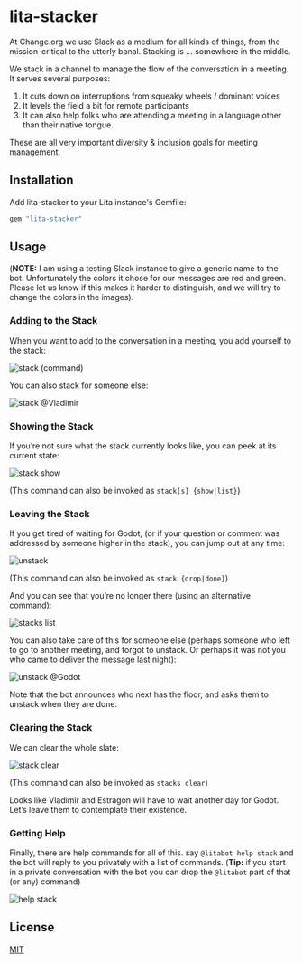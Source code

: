 # lita-stacker

At Change.org we use Slack as a medium for all kinds of things, from the
mission-critical to the utterly banal. Stacking is … somewhere in the middle.

We stack in a channel to manage the flow of the conversation in a meeting. It
serves several purposes:

1. It cuts down on interruptions from squeaky wheels / dominant voices
1. It levels the field a bit for remote participants
1. It can also help folks who are attending a meeting in a language other than their native tongue.

These are all very important diversity & inclusion goals for meeting management.

## Installation

Add lita-stacker to your Lita instance's Gemfile:

``` ruby
gem "lita-stacker"
```


## Usage

(**NOTE:** I am using a testing Slack instance to give a generic name to the
bot. Unfortunately the colors it chose for our messages are red and green.
Please let us know if this makes it harder to distinguish, and we will try to
change the colors in the images).

### Adding to the Stack

When you want to add to the conversation in a meeting, you add yourself to the stack:

![stack (command)](https://raw.githubusercontent.com/change/lita-stacker/erik/readme/i/stack_self.png)

You can also stack for someone else:

![stack @Vladimir](https://raw.githubusercontent.com/change/lita-stacker/erik/readme/i/stack_others.png)

### Showing the Stack

If you’re not sure what the stack currently looks like, you can peek at its current state:

![stack show](https://raw.githubusercontent.com/change/lita-stacker/erik/readme/i/stack_show.png)

(This command can also be invoked as `stack[s] {show|list}`)

### Leaving the Stack

If you get tired of waiting for Godot, (or if your question or comment was
addressed by someone higher in the stack), you can jump out at any time:

![unstack](https://raw.githubusercontent.com/change/lita-stacker/erik/readme/i/unstack_self.png)

(This command can also be invoked as `stack {drop|done}`)

And you can see that you’re no longer there (using an alternative command):

![stacks list](https://raw.githubusercontent.com/change/lita-stacker/erik/readme/i/stack_show_missing.png)

You can also take care of this for someone else (perhaps someone who left to
go to another meeting, and forgot to unstack. Or perhaps it was not you who
came to deliver the message last night):

![unstack @Godot](https://raw.githubusercontent.com/change/lita-stacker/erik/readme/i/unstack_others.png)

Note that the bot announces who next has the floor, and asks them to unstack when they are done.

### Clearing the Stack

We can clear the whole slate:

![stack clear](https://raw.githubusercontent.com/change/lita-stacker/erik/readme/i/stack_clear.png)

(This command can also be invoked as `stacks clear`)

Looks like Vladimir and Estragon will have to wait another day for Godot.
Let’s leave them to contemplate their existence.

### Getting Help

Finally, there are help commands for all of this. say `@litabot help stack`
and the bot will reply to you privately with a list of commands. (**Tip:** if you
start in a private conversation with the bot you can drop the `@litabot` part
of that (or any) command)

![help stack](https://raw.githubusercontent.com/change/lita-stacker/erik/readme/i/stack_help.png)


## License

[MIT](http://opensource.org/licenses/MIT)
